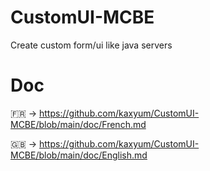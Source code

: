 # CustomUI-MCBE
Create custom form/ui like java servers

# Doc

🇫🇷 -> https://github.com/kaxyum/CustomUI-MCBE/blob/main/doc/French.md

🇬🇧 -> https://github.com/kaxyum/CustomUI-MCBE/blob/main/doc/English.md
